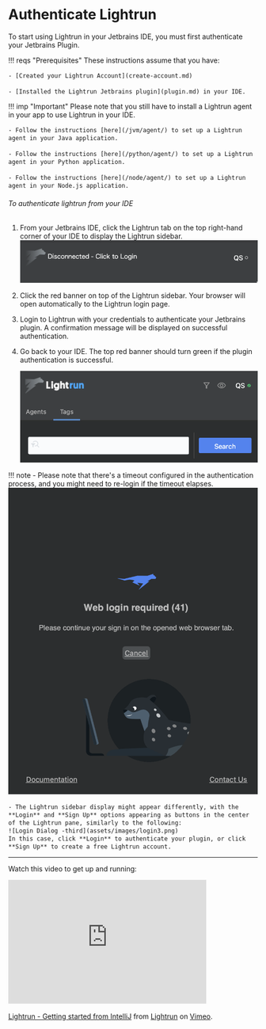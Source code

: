 # Authenticate Lightrun

To start using Lightrun in your Jetbrains IDE, you must first authenticate your Jetbrains Plugin.

!!! reqs "Prerequisites"
    These instructions assume that you have:

    - [Created your Lightrun Account](create-account.md)

    - [Installed the Lightrun Jetbrains plugin](plugin.md) in your IDE.

!!! imp "Important"
	Please note that you still have to install a Lightrun agent in your app to use Lightrun in your IDE.

	- Follow the instructions [here](/jvm/agent/) to set up a Lightrun agent in your Java application.

	- Follow the instructions [here](/python/agent/) to set up a Lightrun agent in your Python application.

	- Follow the instructions [here](/node/agent/) to set up a Lightrun agent in your Node.js application.


###### To authenticate lightrun from your IDE

1. From your Jetbrains IDE, click the Lightrun tab on the top right-hand corner of your IDE to display the Lightrun sidebar.
	![Status Button -third](assets/images/intellij-disconnected0.png)
2. Click the red banner on top of the Lightrun sidebar. Your browser will open automatically to the Lightrun login page.
3. Login to Lightrun with your credentials to authenticate your Jetbrains plugin.
	A confirmation message will be displayed on successful authentication.
4. Go back to your IDE. The top red banner should turn green if the plugin authentication is successful.

	![Status Button -third](assets/images/intellij-connected.png)

!!! note
	- Please note that there's a timeout configured in the authentication process, and you might need to re-login if the timeout elapses.
	![Status Button -third](assets/images/intellij-countdown.png)

	- The Lightrun sidebar display might appear differently, with the **Login** and **Sign Up** options appearing as buttons in the center of the Lightrun pane, similarly to the following:
	![Login Dialog -third](assets/images/login3.png)
	In this case, click **Login** to authenticate your plugin, or click **Sign Up** to create a free Lightrun account.

______________

Watch this video to get up and running: 


<iframe src="https://player.vimeo.com/video/538588632" width="400" height="250" frameborder="0" allow="autoplay; fullscreen; picture-in-picture" allowfullscreen></iframe>
<p><a href="https://vimeo.com/538588632">Lightrun - Getting started from IntelliJ</a> from <a href="https://vimeo.com/user118141507">Lightrun</a> on <a href="https://vimeo.com">Vimeo</a>.</p>